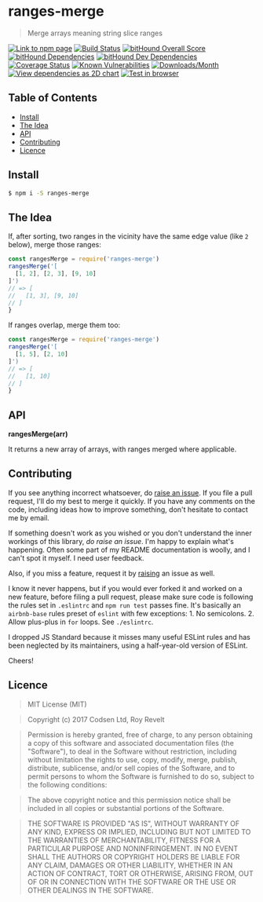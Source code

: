 # ranges-merge

> Merge arrays meaning string slice ranges

[![Link to npm page][npm-img]][npm-url]
[![Build Status][travis-img]][travis-url]
[![bitHound Overall Score][overall-img]][overall-url]
[![bitHound Dependencies][deps-img]][deps-url]
[![bitHound Dev Dependencies][dev-img]][dev-url]
[![Coverage Status][cov-img]][cov-url]
[![Known Vulnerabilities][vulnerabilities-img]][vulnerabilities-url]
[![Downloads/Month][downloads-img]][downloads-url]
[![View dependencies as 2D chart][deps2d-img]][deps2d-url]
[![Test in browser][runkit-img]][runkit-url]

## Table of Contents

<!-- START doctoc generated TOC please keep comment here to allow auto update -->
<!-- DON'T EDIT THIS SECTION, INSTEAD RE-RUN doctoc TO UPDATE -->


- [Install](#install)
- [The Idea](#the-idea)
- [API](#api)
- [Contributing](#contributing)
- [Licence](#licence)

<!-- END doctoc generated TOC please keep comment here to allow auto update -->

## Install

```bash
$ npm i -S ranges-merge
```

## The Idea

If, after sorting, two ranges in the vicinity have the same edge value (like `2` below), merge those ranges:

```js
const rangesMerge = require('ranges-merge')
rangesMerge('[
  [1, 2], [2, 3], [9, 10]
]')
// => [
//   [1, 3], [9, 10]
// ]
}
```

If ranges overlap, merge them too:

```js
const rangesMerge = require('ranges-merge')
rangesMerge('[
  [1, 5], [2, 10]
]')
// => [
//   [1, 10]
// ]
}
```

## API

**rangesMerge(arr)**

It returns a new array of arrays, with ranges merged where applicable.

## Contributing

If you see anything incorrect whatsoever, do [raise an issue](https://github.com/codsen/ranges-merge/issues). If you file a pull request, I'll do my best to merge it quickly. If you have any comments on the code, including ideas how to improve something, don't hesitate to contact me by email.

If something doesn't work as you wished or you don't understand the inner workings of this library, _do raise an issue_. I'm happy to explain what's happening. Often some part of my README documentation is woolly, and I can't spot it myself. I need user feedback.

Also, if you miss a feature, request it by [raising](https://github.com/codsen/ranges-merge/issues) an issue as well.

I know it never happens, but if you would ever forked it and worked on a new feature, before filing a pull request, please make sure code is following the rules set in `.eslintrc` and `npm run test` passes fine. It's basically an `airbnb-base` rules preset of `eslint` with few exceptions: 1. No semicolons. 2. Allow plus-plus in `for` loops. See `./eslintrc`.

I dropped JS Standard because it misses many useful ESLint rules and has been neglected by its maintainers, using a half-year-old version of ESLint.

Cheers!

## Licence

> MIT License (MIT)

> Copyright (c) 2017 Codsen Ltd, Roy Revelt

> Permission is hereby granted, free of charge, to any person obtaining a copy
of this software and associated documentation files (the "Software"), to deal
in the Software without restriction, including without limitation the rights
to use, copy, modify, merge, publish, distribute, sublicense, and/or sell
copies of the Software, and to permit persons to whom the Software is
furnished to do so, subject to the following conditions:

> The above copyright notice and this permission notice shall be included in all
copies or substantial portions of the Software.

> THE SOFTWARE IS PROVIDED "AS IS", WITHOUT WARRANTY OF ANY KIND, EXPRESS OR
IMPLIED, INCLUDING BUT NOT LIMITED TO THE WARRANTIES OF MERCHANTABILITY,
FITNESS FOR A PARTICULAR PURPOSE AND NONINFRINGEMENT. IN NO EVENT SHALL THE
AUTHORS OR COPYRIGHT HOLDERS BE LIABLE FOR ANY CLAIM, DAMAGES OR OTHER
LIABILITY, WHETHER IN AN ACTION OF CONTRACT, TORT OR OTHERWISE, ARISING FROM,
OUT OF OR IN CONNECTION WITH THE SOFTWARE OR THE USE OR OTHER DEALINGS IN THE
SOFTWARE.

[npm-img]: https://img.shields.io/npm/v/ranges-merge.svg
[npm-url]: https://www.npmjs.com/package/ranges-merge

[travis-img]: https://travis-ci.org/codsen/ranges-merge.svg?branch=master
[travis-url]: https://travis-ci.org/codsen/ranges-merge

[cov-img]: https://coveralls.io/repos/github/codsen/ranges-merge/badge.svg?branch=master
[cov-url]: https://coveralls.io/github/codsen/ranges-merge?branch=master

[overall-img]: https://www.bithound.io/github/codsen/ranges-merge/badges/score.svg
[overall-url]: https://www.bithound.io/github/codsen/ranges-merge

[deps-img]: https://www.bithound.io/github/codsen/ranges-merge/badges/dependencies.svg
[deps-url]: https://www.bithound.io/github/codsen/ranges-merge/master/dependencies/npm

[dev-img]: https://www.bithound.io/github/codsen/ranges-merge/badges/devDependencies.svg
[dev-url]: https://www.bithound.io/github/codsen/ranges-merge/master/dependencies/npm

[downloads-img]: https://img.shields.io/npm/dm/ranges-merge.svg
[downloads-url]: https://www.npmjs.com/package/ranges-merge

[vulnerabilities-img]: https://snyk.io/test/github/codsen/ranges-merge/badge.svg
[vulnerabilities-url]: https://snyk.io/test/github/codsen/ranges-merge

[deps2d-img]: https://img.shields.io/badge/deps%20in%202D-see_here-08f0fd.svg
[deps2d-url]: http://npm.anvaka.com/#/view/2d/ranges-merge

[runkit-img]: https://img.shields.io/badge/runkit-test_in_browser-a853ff.svg
[runkit-url]: https://npm.runkit.com/ranges-merge
